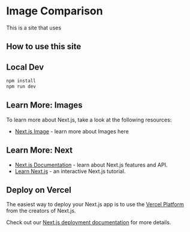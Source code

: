 # Image Comparison

This is a site that uses 

## How to use this site

## Local Dev

```bash
npm install
npm run dev
```

## Learn More: Images

To learn more about Next.js, take a look at the following resources:

- [Next.js Image](https://nextjs.org/docs/app/api-reference/components/image) - learn more about Images here

## Learn More: Next

- [Next.js Documentation](https://nextjs.org/docs) - learn about Next.js features and API.
- [Learn Next.js](https://nextjs.org/learn) - an interactive Next.js tutorial.

## Deploy on Vercel

The easiest way to deploy your Next.js app is to use the [Vercel Platform](https://vercel.com/new?utm_medium=default-template&filter=next.js&utm_source=create-next-app&utm_campaign=create-next-app-readme) from the creators of Next.js.

Check out our [Next.js deployment documentation](https://nextjs.org/docs/deployment) for more details.
